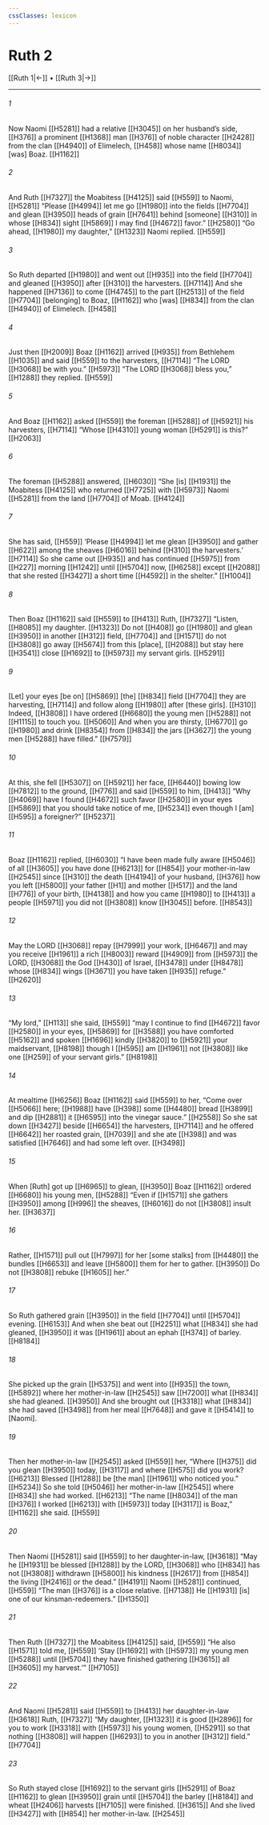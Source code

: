 ```yaml
---
cssClasses: lexicon
---
```


# Ruth 2

[[Ruth 1|←]] • [[Ruth 3|→]]

---

###### 1
Now Naomi [[H5281]] had a relative [[H3045]] on her husband’s side, [[H376]] a prominent [[H1368]] man [[H376]] of noble character [[H2428]] from the clan [[H4940]] of Elimelech, [[H458]] whose name [[H8034]] [was] Boaz. [[H1162]]

###### 2
And Ruth [[H7327]] the Moabitess [[H4125]] said [[H559]] to Naomi, [[H5281]] “Please [[H4994]] let me go [[H1980]] into the fields [[H7704]] and glean [[H3950]] heads of grain [[H7641]] behind [someone] [[H310]] in whose [[H834]] sight [[H5869]] I may find [[H4672]] favor.” [[H2580]] “Go ahead, [[H1980]] my daughter,” [[H1323]] Naomi replied. [[H559]]

###### 3
So Ruth departed [[H1980]] and went out [[H935]] into the field [[H7704]] and gleaned [[H3950]] after [[H310]] the harvesters. [[H7114]] And she happened [[H7136]] to come [[H4745]] to the part [[H2513]] of the field [[H7704]] [belonging] to Boaz, [[H1162]] who [was] [[H834]] from the clan [[H4940]] of Elimelech. [[H458]]

###### 4
Just then [[H2009]] Boaz [[H1162]] arrived [[H935]] from  Bethlehem [[H1035]] and said [[H559]] to the harvesters, [[H7114]] “The LORD [[H3068]] be with you.” [[H5973]] “The LORD [[H3068]] bless you,” [[H1288]] they replied. [[H559]]

###### 5
And Boaz [[H1162]] asked [[H559]] the foreman [[H5288]] of [[H5921]] his harvesters, [[H7114]] “Whose [[H4310]] young woman [[H5291]] is this?” [[H2063]]

###### 6
The foreman [[H5288]] answered, [[H6030]] “She [is] [[H1931]] the Moabitess [[H4125]] who returned [[H7725]] with [[H5973]] Naomi [[H5281]] from the land [[H7704]] of Moab. [[H4124]]

###### 7
She has said, [[H559]] ‘Please [[H4994]] let me glean [[H3950]] and gather [[H622]] among the sheaves [[H6016]] behind [[H310]] the harvesters.’ [[H7114]] So she came out [[H935]] and has continued [[H5975]] from [[H227]] morning [[H1242]] until [[H5704]] now, [[H6258]] except [[H2088]] that she rested [[H3427]] a short time [[H4592]] in the shelter.” [[H1004]]

###### 8
Then Boaz [[H1162]] said [[H559]] to [[H413]] Ruth, [[H7327]] “Listen, [[H8085]] my daughter. [[H1323]] Do not [[H408]] go [[H1980]] and glean [[H3950]] in another [[H312]] field, [[H7704]] and [[H1571]] do not [[H3808]] go away [[H5674]] from this [place], [[H2088]] but stay here [[H3541]] close [[H1692]] to [[H5973]] my servant girls. [[H5291]]

###### 9
[Let] your eyes [be on] [[H5869]] [the] [[H834]] field [[H7704]] they are harvesting, [[H7114]] and follow along [[H1980]] after [these girls]. [[H310]] Indeed, [[H3808]] I have ordered [[H6680]] the young men [[H5288]] not [[H1115]] to touch you. [[H5060]] And when you are thirsty, [[H6770]] go [[H1980]] and drink [[H8354]] from [[H834]] the jars [[H3627]] the young men [[H5288]] have filled.” [[H7579]]

###### 10
At this, she fell [[H5307]] on [[H5921]] her face, [[H6440]] bowing low [[H7812]] to the ground, [[H776]] and said [[H559]] to him, [[H413]] “Why [[H4069]] have I found [[H4672]] such favor [[H2580]] in your eyes [[H5869]] that you should take notice of me, [[H5234]] even though I [am] [[H595]] a foreigner?” [[H5237]]

###### 11
Boaz [[H1162]] replied, [[H6030]] “I have been made fully aware [[H5046]] of all [[H3605]] you have done [[H6213]] for [[H854]] your mother-in-law [[H2545]] since [[H310]] the death [[H4194]] of your husband, [[H376]] how you left [[H5800]] your father [[H1]] and mother [[H517]] and the land [[H776]] of your birth, [[H4138]] and how you came [[H1980]] to [[H413]] a people [[H5971]] you did not [[H3808]] know [[H3045]] before. [[H8543]]

###### 12
May the LORD [[H3068]] repay [[H7999]] your work, [[H6467]] and may you receive [[H1961]] a rich [[H8003]] reward [[H4909]] from [[H5973]] the LORD, [[H3068]] the God [[H430]] of Israel, [[H3478]] under [[H8478]] whose [[H834]] wings [[H3671]] you have taken [[H935]] refuge.” [[H2620]]

###### 13
“My lord,” [[H113]] she said, [[H559]] “may I continue to find [[H4672]] favor [[H2580]] in your eyes, [[H5869]] for [[H3588]] you have comforted [[H5162]] and spoken [[H1696]] kindly [[H3820]] to [[H5921]] your maidservant, [[H8198]] though I [[H595]] am [[H1961]] not [[H3808]] like one [[H259]] of your servant girls.” [[H8198]]

###### 14
At mealtime [[H6256]] Boaz [[H1162]] said [[H559]] to her,  “Come over [[H5066]] here; [[H1988]] have [[H398]] some [[H4480]] bread [[H3899]] and dip [[H2881]] it [[H6595]] into the vinegar sauce.” [[H2558]] So she sat down [[H3427]] beside [[H6654]] the harvesters, [[H7114]] and he offered [[H6642]] her  roasted grain, [[H7039]] and she ate [[H398]] and was satisfied [[H7646]] and had some left over. [[H3498]]

###### 15
When [Ruth] got up [[H6965]] to glean, [[H3950]] Boaz [[H1162]] ordered [[H6680]] his young men, [[H5288]] “Even if [[H1571]] she gathers [[H3950]] among [[H996]] the sheaves, [[H6016]] do not [[H3808]] insult her. [[H3637]]

###### 16
Rather, [[H1571]] pull out [[H7997]] for her  [some stalks] from [[H4480]] the bundles [[H6653]] and leave [[H5800]] them for her to gather. [[H3950]] Do not [[H3808]] rebuke [[H1605]] her.” 

###### 17
So Ruth gathered grain [[H3950]] in the field [[H7704]] until [[H5704]] evening. [[H6153]] And when she beat out [[H2251]] what [[H834]] she had gleaned, [[H3950]] it was [[H1961]] about an ephah [[H374]] of barley. [[H8184]]

###### 18
She picked up the grain [[H5375]] and went into [[H935]] the town, [[H5892]] where her mother-in-law [[H2545]] saw [[H7200]] what [[H834]] she had gleaned. [[H3950]] And she brought out [[H3318]] what [[H834]] she had saved [[H3498]] from her meal [[H7648]] and gave it [[H5414]] to [Naomi]. 

###### 19
Then her mother-in-law [[H2545]] asked [[H559]] her,  “Where [[H375]] did you glean [[H3950]] today, [[H3117]] and where [[H575]] did you work? [[H6213]] Blessed [[H1288]] be [the man] [[H1961]] who noticed you.” [[H5234]] So she told [[H5046]] her mother-in-law [[H2545]] where [[H834]] she had worked. [[H6213]] “The name [[H8034]] of the man [[H376]] I worked [[H6213]] with [[H5973]] today [[H3117]] is Boaz,” [[H1162]] she said. [[H559]]

###### 20
Then Naomi [[H5281]] said [[H559]] to her daughter-in-law, [[H3618]] “May he [[H1931]] be blessed [[H1288]] by the LORD, [[H3068]] who [[H834]] has not [[H3808]] withdrawn [[H5800]] his kindness [[H2617]] from [[H854]] the living [[H2416]] or the dead.” [[H4191]] Naomi [[H5281]] continued, [[H559]] “The man [[H376]] is a close relative. [[H7138]] He [[H1931]] [is] one of our  kinsman-redeemers.” [[H1350]]

###### 21
Then Ruth [[H7327]] the Moabitess [[H4125]] said, [[H559]] “He also [[H1571]] told me, [[H559]] ‘Stay [[H1692]] with [[H5973]] my young men [[H5288]] until [[H5704]] they have finished gathering [[H3615]] all [[H3605]] my  harvest.’” [[H7105]]

###### 22
And Naomi [[H5281]] said [[H559]] to [[H413]] her daughter-in-law [[H3618]] Ruth, [[H7327]] “My daughter, [[H1323]] it is good [[H2896]] for you to work [[H3318]] with [[H5973]] his young women, [[H5291]] so that nothing [[H3808]] will happen [[H6293]] to you  in another [[H312]] field.” [[H7704]]

###### 23
So Ruth stayed close [[H1692]] to the servant girls [[H5291]] of Boaz [[H1162]] to glean [[H3950]] grain until [[H5704]] the barley [[H8184]] and wheat [[H2406]] harvests [[H7105]] were finished. [[H3615]] And she lived [[H3427]] with [[H854]] her mother-in-law. [[H2545]]

